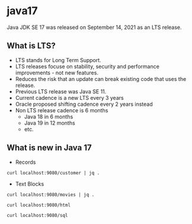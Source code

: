 # java17

Java JDK SE 17 was released on September 14, 2021 as an LTS release.

## What is LTS?

* LTS stands for Long Term Support.
* LTS releases focuse on stability, security and performance improvements - not new features.
* Reduces the risk that an update can break existing code that uses the release.
* Previous LTS release was Java SE 11.
* Current cadence is a new LTS every 3 years
* Oracle proposed shifting cadence every 2 years instead
* Non LTS release cadence is 6 months
  * Java 18 in 6 months
  * Java 19 in 12 months 
  * etc.

## What is new in Java 17

* Records

```
curl localhost:9080/customer | jq .
```


* Text Blocks

```
curl localhost:9080/movies | jq .
```

```
curl localhost:9080/html
```

```
curl localhost:9080/sql
```